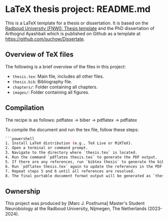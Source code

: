 # LaTeX thesis project: README.md

This is a LaTeX template for a thesis or dissertation. It is based on the [Radboud University (FNWI): Thesis template](https://www.overleaf.com/latex/templates/radboud-university-fnwi-thesis-template/wnzqzqjxjzjv) and the PhD dissertation of Arthogrul Ayashbali which is published on Github as a template at <https://github.com/suchow/Dissertate>.

## Overview of TeX files

The following is a brief overview of the files in this project:

- `thesis.tex`: Main file, includes all other files.
- `thesis.bib`: Bibliography file.
- `chapters/`: Folder containing all chapters.
- `images/`: Folder containing all figures.

## Compilation

The recipe is as follows: pdflatex -> biber -> pdflatex -> pdflatex

To compile the document and run the tex file, follow these steps:

```bash
```powershell
1. Install LaTeX distribution (e.g., TeX Live or MiKTeX).
2. Open a terminal or command prompt.
3. Navigate to the directory where `thesis.tex` is located.
4. Run the command `pdflatex thesis.tex` to generate the PDF output.
5. If there are any references, run `bibtex thesis` to generate the bibliography.
6. Run `pdflatex thesis.tex` again to update the references in the PDF.
7. Repeat steps 5 and 6 until all references are resolved.
8. The final portable document format output will be generated as `thesis.pdf` in the same directory.
```

## Ownership

This project was produced by [Marc J. Posthuma] Master's Student Neurobiology at the Radboud University, Nijmegen, The Netherlands (2023-2024).

